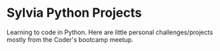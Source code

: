 # Sylvia Python Projects

Learning to code in Python. Here are little personal challenges/projects mostly from the Coder's bootcamp meetup.
